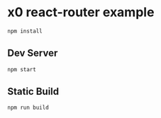 
# x0 react-router example

```sh
npm install
```

## Dev Server

```sh
npm start
```

## Static Build

```sh
npm run build
```

